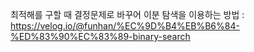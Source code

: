 최적해를 구할 때 결정문제로 바꾸어 이분 탐색을 이용하는 방법 : 
https://velog.io/@funhan/%EC%9D%B4%EB%B6%84-%ED%83%90%EC%83%89-binary-search
